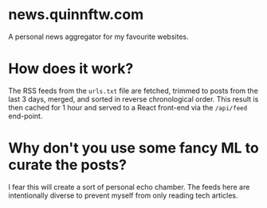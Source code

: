 # news.quinnftw.com

A personal news aggregator for my favourite websites.

# How does it work?

The RSS feeds from the `urls.txt` file are fetched, trimmed to posts from the
last 3 days, merged, and sorted in reverse chronological order. This result is
then cached for 1 hour and served to a React front-end via the `/api/feed`
end-point.

# Why don't you use some fancy ML to curate the posts?

I fear this will create a sort of personal echo chamber. The feeds here are
intentionally diverse to prevent myself from only reading tech articles.
